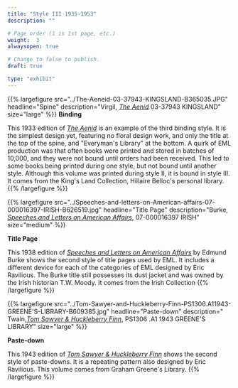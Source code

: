 ```yaml
---
title: "Style III 1935-1953"
description: ""

# Page order (1 is 1st page, etc.)
weight:  3
alwaysopen: true

# Change to false to publish.
draft: true

type: "exhibit"
---
```


{{% largefigure src="../The-Aeneid-03-37943-KINGSLAND-B365035.JPG" headline="Spine"
description="Virgil, [*The Aenid*](https://bc-primo.hosted.exlibrisgroup.com/primo-explore/fulldisplay?docid=ALMA-BC21378029070001021&context=L&vid=bclib_new&search_scope=lib_BURNS&tab=bcl_only&lang=en_US) 03-37943 KINGSLAND" size="large" %}}
**Binding**

This 1933 edition of [*The Aenid*](https://bc-primo.hosted.exlibrisgroup.com/primo-explore/fulldisplay?docid=ALMA-BC21378029070001021&context=L&vid=bclib_new&search_scope=lib_BURNS&tab=bcl_only&lang=en_US) is an example of the third binding style. It is the
simplest design yet, featuring no floral design work, and only the title at the top of the spine, and
"Everyman's Library" at the bottom. A quirk of EML production was that often books were
printed and stored in batches of 10,000, and they were not bound until orders had been received.
This led to some books being printed during one style, but not bound until another style.
Although this volume was printed during style II, it is bound in style III. It comes from the
King's Land Collection, Hillaire Belloc's personal library.
{{% /largefigure %}}

{{% largefigure src="../Speeches-and-letters-on-American-affairs-07-000016397-IRISH-B626519.jpg" headline="Title Page"
description="Burke, [*Speeches and Letters on American Affairs*](https://bc-primo.hosted.exlibrisgroup.com/primo-explore/fulldisplay?docid=ALMA-BC21324556240001021&context=L&vid=bclib_new&search_scope=lib_BURNS&tab=bcl_only&lang=en_US), 07-000016397 IRISH" size="medium" %}}

**Title Page**

This 1938 edition of [*Speeches and Letters on American Affairs*](https://bc-primo.hosted.exlibrisgroup.com/primo-explore/fulldisplay?docid=ALMA-BC21324556240001021&context=L&vid=bclib_new&search_scope=lib_BURNS&tab=bcl_only&lang=en_US) by Edmund Burke shows the
second style of title pages used by EML. It includes a different device for each of the categories
of EML designed by Eric Ravilious. The Burke title still possesses its dust jacket and was owned
by the Irish historian T.W. Moody. It comes from the Irish Collection
{{% /largefigure %}}

{{% largefigure src="../Tom-Sawyer-and-Huckleberry-Finn-PS1306.A11943-GREENE'S-LIBRARY-B609385.jpg" headline="Paste-down"
description=" Twain,[*Tom Sawyer & Huckleberry Finn*](https://bc-primo.hosted.exlibrisgroup.com/primo-explore/fulldisplay?docid=ALMA-BC21373248680001021&context=L&vid=bclib_new&search_scope=lib_BURNS&tab=bcl_only&lang=en_US), PS1306 .A1 1943 GREENE'S LIBRARY" size="large" %}}

**Paste-down**

This 1943 edition of [*Tom Sawyer & Huckleberry Finn*](https://bc-primo.hosted.exlibrisgroup.com/primo-explore/fulldisplay?docid=ALMA-BC21373248680001021&context=L&vid=bclib_new&search_scope=lib_BURNS&tab=bcl_only&lang=en_US) shows the second style of paste-downs. It is a repeating pattern also designed by Eric Ravilious. This volume comes from
Graham Greene's Library.
{{% /largefigure %}}


